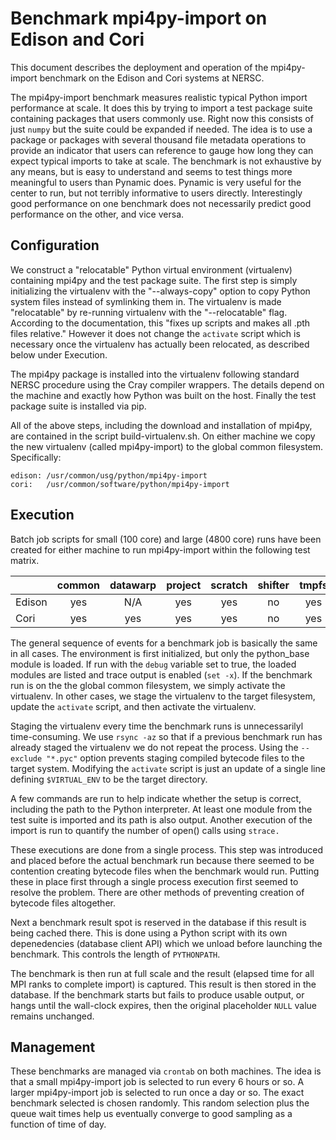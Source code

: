 
Benchmark mpi4py-import on Edison and Cori
==========================================

This document describes the deployment and operation of the mpi4py-import benchmark on the Edison and Cori systems at NERSC.

The mpi4py-import benchmark measures realistic typical Python import performance at scale.
It does this by trying to import a test package suite containing packages that users commonly use.
Right now this consists of just `numpy` but the suite could be expanded if needed.
The idea is to use a package or packages with several thousand file metadata operations to provide an indicator that users can reference to gauge how long they
    can expect typical imports to take at scale.
The benchmark is not exhaustive by any means, but is easy to understand and seems to test things more meaningful to users than Pynamic does.
Pynamic is very useful for the center to run, but not terribly informative to users directly.
Interestingly good performance on one benchmark does not necessarily predict good performance on the other, and vice versa.

Configuration
-------------

We construct a "relocatable" Python virtual environment (virtualenv) containing mpi4py and the test package suite.
The first step is simply initializing the virtualenv with the "--always-copy" option to copy Python system files instead of symlinking them in.
The virtualenv is made "relocatable" by re-running virtualenv with the "--relocatable" flag.
According to the documentation, this "fixes up scripts and makes all .pth files relative."
However it does not change the `activate` script which is necessary once the virtualenv has actually been relocated, as described below under Execution.

The mpi4py package is installed into the virtualenv following standard NERSC procedure using the Cray compiler wrappers.
The details depend on the machine and exactly how Python was built on the host.
Finally the test package suite is installed via pip.

All of the above steps, including the download and installation of mpi4py, are contained in the script build-virtualenv.sh.
On either machine we copy the new virtualenv (called mpi4py-import) to the global common filesystem.  Specifically:

    edison: /usr/common/usg/python/mpi4py-import
    cori:   /usr/common/software/python/mpi4py-import

Execution
---------

Batch job scripts for small (100 core) and large (4800 core) runs have been created for either machine to run mpi4py-import within the following test matrix.

|        | common | datawarp | project | scratch | shifter | tmpfs |
| ------ |:------:|:--------:|:-------:|:-------:|:-------:|:-----:|
| Edison | yes    | N/A      | yes     | yes     | no      | yes   |
| Cori   | yes    | yes      | yes     | yes     | no      | yes   |

The general sequence of events for a benchmark job is basically the same in all cases.
The environment is first initialized, but only the python_base module is loaded.
If run with the `debug` variable set to true, the loaded modules are listed and trace output is enabled (`set -x`).
If the benchmark run is on the the global common filesystem, we simply activate the virtualenv.
In other cases, we stage the virtualenv to the target filesystem, update the `activate` script, and then activate the virtualenv.

Staging the virtualenv every time the benchmark runs is unnecessarilyl time-consuming.
We use `rsync -az` so that if a previous benchmark run has already staged the virtualenv we do not repeat the process.
Using the `--exclude "*.pyc"` option prevents staging compiled bytecode files to the target system.
Modifying the `activate` script is just an update of a single line defining `$VIRTUAL_ENV` to be the target directory.

A few commands are run to help indicate whether the setup is correct, including the path to the Python interpreter.
At least one module from the test suite is imported and its path is also output.
Another execution of the import is run to quantify the number of open() calls using `strace.`

These executions are done from a single process.
This step was introduced and placed before the actual benchmark run because there seemed to be contention creating bytecode files when the benchmark would run.
Putting these in place first through a single process execution first seemed to resolve the problem.
There are other methods of preventing creation of bytecode files altogether.

Next a benchmark result spot is reserved in the database if this result is being cached there.
This is done using a Python script with its own depenedencies (database client API) which we unload before launching the benchmark.
This controls the length of `PYTHONPATH`.

The benchmark is then run at full scale and the result (elapsed time for all MPI ranks to complete import) is captured.
This result is then stored in the database.
If the benchmark starts but fails to produce usable output, or hangs until the wall-clock expires, then the original placeholder `NULL` value remains unchanged.

Management
----------

These benchmarks are managed via `crontab` on both machines.
The idea is that a small mpi4py-import job is selected to run every 6 hours or so.
A larger mpi4py-import job is selected to run once a day or so.
The exact benchmark selected is chosen randomly.
This random selection plus the queue wait times help us eventually converge to good sampling as a function of time of day.
